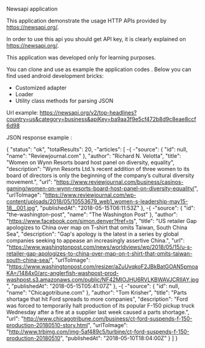Newsapi application

This application demonstrate the usage HTTP APIs provided by https://newsapi.org/.

In order to use this api you should get API key, it is clearly explained on https://newsapi.org/.

This application was developed only for learning purposes.

You can clone and use as example the application codes . Below  you can find used android development bricks:

- Customized adapter
- Loader
- Utility class methods for parsing JSON

Url example:
https://newsapi.org/v2/top-headlines?country=us&category=business&apiKey=ba9aa3f9e5cf472b8d9c8eae8ccf6d98

JSON response example :

{
"status": "ok",
"totalResults": 20,
-"articles": [
-{
-"source": {
"id": null,
"name": "Reviewjournal.com"
},
"author": "Richard N. Velotta",
"title": "Women on Wynn Resorts board host panel on diversity, equality",
"description": "Wynn Resorts Ltd.’s recent addition of three women to its board of directors is only the beginning of the company’s cultural diversity movement.",
"url": "https://www.reviewjournal.com/business/casinos-gaming/women-on-wynn-resorts-board-host-panel-on-diversity-equality/",
"urlToImage": "https://www.reviewjournal.com/wp-content/uploads/2018/05/10553679_web1_women-s-leadership-may15-18__001.jpg",
"publishedAt": "2018-05-15T06:11:53Z"
},
-{
-"source": {
"id": "the-washington-post",
"name": "The Washington Post"
},
"author": "https://www.facebook.com/simon.denyer?fref=ts",
"title": "US retailer Gap apologizes to China over map on T-shirt that omits Taiwan, South China Sea",
"description": "Gap's apology is the latest in a series by global companies seeking to appease an increasingly assertive China.",
"url": "https://www.washingtonpost.com/news/worldviews/wp/2018/05/15/u-s-retailer-gap-apologizes-to-china-over-map-on-t-shirt-that-omits-taiwan-south-china-sea/",
"urlToImage": "https://www.washingtonpost.com/resizer/aZuUvqkoF2JBkBatGOAN5pmoaKA=/1484x0/arc-anglerfish-washpost-prod-washpost.s3.amazonaws.com/public/NF42MIOJHU6RVLKBWAVJCRIIAY.jpg",
"publishedAt": "2018-05-15T05:41:07Z"
},
-{
-"source": {
"id": null,
"name": "Chicagotribune.com"
},
"author": "Tom Krisher",
"title": "Parts shortage that hit Ford spreads to more companies",
"description": "Ford was forced to temporarily halt production of its popular F-150 pickup truck Wednesday after a fire at a supplier last week caused a parts shortage.",
"url": "http://www.chicagotribune.com/business/ct-ford-suspends-f-150-production-20180510-story.html",
"urlToImage": "http://www.trbimg.com/img-5af489c5/turbine/ct-ford-suspends-f-150-production-20180510",
"publishedAt": "2018-05-10T18:04:00Z"
}
]
}



